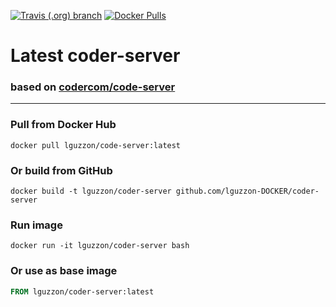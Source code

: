 [![Travis (.org) branch](https://img.shields.io/travis/lguzzon-DOCKER/code-server/master)](https://travis-ci.org/lguzzon-DOCKER/coder-server)
[![Docker Pulls](https://img.shields.io/docker/pulls/lguzzon/code-server)](https://hub.docker.com/repository/docker/lguzzon/coder-server)
# Latest coder-server
### based on [codercom/code-server](https://github.com/codercom/code-server)
----
### Pull from Docker Hub
```
docker pull lguzzon/code-server:latest
```

### Or build from GitHub
```
docker build -t lguzzon/coder-server github.com/lguzzon-DOCKER/coder-server
```

### Run image
```
docker run -it lguzzon/coder-server bash
```

### Or use as base image
```Dockerfile
FROM lguzzon/coder-server:latest
```
